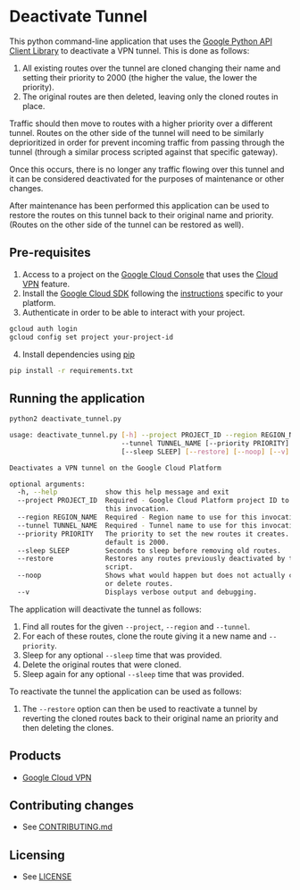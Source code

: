 # Deactivate Tunnel

This python command-line application that uses the
[Google Python API Client Library](https://developers.google.com/api-client-library/python/)
to deactivate a VPN tunnel. This is done as follows:

1. All existing routes over the tunnel are cloned changing their name and
setting their priority to 2000 (the higher the value, the lower the priority).
2. The original routes are then deleted, leaving only the cloned routes in
place.

Traffic should then move to routes with a higher priority over a different
tunnel. Routes on the other side of the tunnel will need to be similarly
deprioritized in order for prevent incoming traffic from passing through 
the tunnel (through a similar process scripted against that specific gateway).

Once this occurs, there is no longer any traffic flowing over this
tunnel and it can be considered deactivated for the purposes of maintenance
or other changes.

After maintenance has been performed this application can be used to restore
the routes on this tunnel back to their original name and priority. (Routes
on the other side of the tunnel can be restored as well).

## Pre-requisites

1. Access to a project on the [Google Cloud
   Console](https://console.cloud.google.com) that uses the [Cloud
   VPN](https://cloud.google.com/network-connectivity/docs/vpn) feature.
2. Install the [Google Cloud SDK](https://cloud.google.com/sdk/) following the
   [instructions](https://cloud.google.com/sdk/docs/install-sdk) specific to
   your platform.
3. Authenticate in order to be able to interact with your project.

```bash
gcloud auth login
gcloud config set project your-project-id
```

4. Install dependencies using [pip](https://pypi.python.org/pypi/pip)

```bash
pip install -r requirements.txt
```

## Running the application

```bash
python2 deactivate_tunnel.py

usage: deactivate_tunnel.py [-h] --project PROJECT_ID --region REGION_NAME
                            --tunnel TUNNEL_NAME [--priority PRIORITY]
                            [--sleep SLEEP] [--restore] [--noop] [--v]

Deactivates a VPN tunnel on the Google Cloud Platform

optional arguments:
  -h, --help            show this help message and exit
  --project PROJECT_ID  Required - Google Cloud Platform project ID to use for
                        this invocation.
  --region REGION_NAME  Required - Region name to use for this invocation.
  --tunnel TUNNEL_NAME  Required - Tunnel name to use for this invocation.
  --priority PRIORITY   The priority to set the new routes it creates. The
                        default is 2000.
  --sleep SLEEP         Seconds to sleep before removing old routes.
  --restore             Restores any routes previously deactivated by this
                        script.
  --noop                Shows what would happen but does not actually create
                        or delete routes.
  --v                   Displays verbose output and debugging.
```

The application will deactivate the tunnel as follows:
 1. Find all routes for the given `--project`, `--region` and `--tunnel`.
 2. For each of these routes, clone the route giving it a new name and
`--priority`.
 3. Sleep for any optional `--sleep` time that was provided.
 4. Delete the original routes that were cloned.
 5. Sleep again for any optional `--sleep` time that was provided.

To reactivate the tunnel the application can be used as follows:
 1. The `--restore` option can then be used to reactivate a tunnel by reverting
    the cloned routes back to their original name an priority and then deleting
    the clones.

## Products
- [Google Cloud VPN](https://cloud.google.com/network-connectivity/docs/vpn)


## Contributing changes

* See [CONTRIBUTING.md](CONTRIBUTING.md)


## Licensing

* See [LICENSE](LICENSE)
